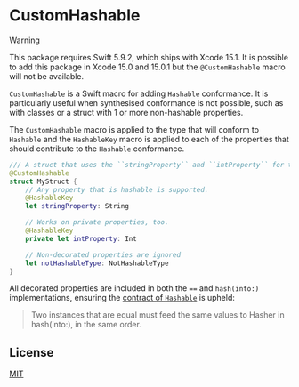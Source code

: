 # CustomHashable

> [!WARNING]
> This package requires Swift 5.9.2, which ships with Xcode 15.1. It is possible to add this package in Xcode 15.0 and 15.0.1 but the `@CustomHashable` macro will not be available.

`CustomHashable` is a Swift macro for adding `Hashable` conformance. It is particularly useful when synthesised conformance is not possible, such as with classes or a struct with 1 or more non-hashable properties.

The `CustomHashable` macro is applied to the type that will conform to `Hashable` and the `HashableKey` macro is applied to each of the properties that should contribute to the `Hashable` conformance.

```swift
/// A struct that uses the ``stringProperty`` and ``intProperty`` for the `Hashable` conformance.
@CustomHashable
struct MyStruct {
    // Any property that is hashable is supported.
    @HashableKey
    let stringProperty: String

    // Works on private properties, too.
    @HashableKey
    private let intProperty: Int

    // Non-decorated properties are ignored
    let notHashableType: NotHashableType
}
```

All decorated properties are included in both the `==` and `hash(into:)` implementations, ensuring the [contract of `Hashable`](<https://developer.apple.com/documentation/swift/hashable#:~:text=Two%20instances%20that%20are%20equal%20must%20feed%20the%20same%20values%20to%20Hasher%20in%20hash(into%3A)%2C%20in%20the%20same%20order.>) is upheld:

> Two instances that are equal must feed the same values to Hasher in hash(into:), in the same order.

## License

[MIT](./LICENSE)
